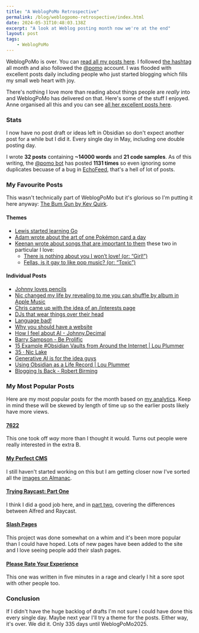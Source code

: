 ```yaml
---
title: "A WeblogPoMo Retrospective"
permalink: /blog/weblogpomo-retrospective/index.html
date: 2024-05-31T10:48:03.138Z
excerpt: "A look at Weblog posting month now we're at the end"
layout: post
tags:
    - WeblogPoMo
---
```


WeblogPoMo is over. You can [read all my posts here](https://rknight.me/blog/tags/weblogpomo/). I followed [the hashtag](https://social.lol/tags/weblogpomo) all month and also followed the [@pomo](https://beep.town/@pomo) account. I was flooded with excellent posts daily including people who just started blogging which fills my small web heart with joy.

There's nothing I love more than reading about things people are _really_ into and WeblogPoMo has delivered on that. Here's some of the stuff I enjoyed. Anne organised all this and you can see [all her excellent posts here](https://weblog.anniegreens.lol/tag/weblogpomo2024).

### Stats

I now have no post draft or ideas left in Obsidian so don't expect another post for a while but I did it. Every single day in May, including one double posting day.

I wrote **32 posts** containing **~14000 words** and **21 code samples**. As of this writing, the [@pomo bot](https://beep.town/@pomo) has posted **1131 times** so even ignoring some duplicates becuase of a bug in [EchoFeed](https://echofeed.app), that's a hell of lot of posts.

### My Favourite Posts

This wasn't technically part of WeblogPoMo but it's glorious so I'm putting it here anyway: [The Bum Gun by Kev Quirk](https://kevquirk.com/the-bum-gun).

#### Themes

- [Lewis started learning Go](https://lewisdale.dev/post/tag/WeblogPoMo2024/)
- [Adam wrote about the art of one Pokémon card a day](https://notes.neatnik.net/tag/weblogpomo2024)
- [Keenan wrote about songs that are important to them](https://gkeenan.co/avgb) these two in particular I love: 
	- [There is nothing about you I won’t love! (or: “Girl!”)](https://gkeenan.co/avgb/there-is-nothing-about-you-i-wont-love)
	- [Fellas, is it gay to like pop music? (or: “Toxic”)](https://gkeenan.co/avgb)

#### Individual Posts

- [Johnny loves pencils](https://johnnydecimal.com/20-29-communication/22-blog/22.00.0033-i-love-pencils/)
- [Nic changed my life by revealing to me you can shuffle by album in Apple Music](https://niclake.me/one-software-feature/)
- [Chris came up with the idea of an /interests page](https://chrisburnell.com/note/slash-interests/)
- [DJs that wear things over their head](https://rachsmith.com/djs-that-wear-things/)
- [Language bad!](https://javorszky.co.uk/2024/05/05/language-bad/)
- [Why you should have a website](https://rscottjones.com/why-you-should-have-a-website/)
- [How I feel about AI - Johnny.Decimal](https://johnnydecimal.com/20-29-communication/22-blog/22.00.0041-how-i-feel-about-ai/)
- [Barry Sampson - Be Prolific](https://barrysampson.net/be-prolific)
- [15 Example #Obsidian Vaults from Around the Internet | Lou Plummer](https://amerpie.lol/2024/05/13/example-obsidian-vaults.html)
- [35 · Nic Lake](https://niclake.me/35/)
- [Generative AI is for the idea guys](https://rachsmith.com/ai-is-for-the-idea-guys/)
- [Using Obsidian as a Life Record | Lou Plummer](https://amerpie.lol/2024/05/21/using-obsidian-as.html)
- [Blogging Is Back - Robert Birming](https://birming.com/posts/blogging-is-back)

### My Most Popular Posts

Here are my most popular posts for the month based on [my analytics](https://app.usefathom.com/share/isejuyjy/rknight.me?comparison=none&page=1&range=last_30_days&sort=visitors%3Adesc). Keep in mind these will be skewed by length of time up so the earlier posts likely have more views.

#### [7622](https://rknight.me/blog/7622/)

This one took off _way_ more than I thought it would. Turns out people were really interested in the extra B.

#### [My Perfect CMS](https://rknight.me/blog/my-perfect-cms/)

I still haven't started working on this but I am getting closer now I've sorted all the [images on Almanac](https://rknight.me/blog/adding-covers-to-almanac/).

#### [Trying Raycast: Part One](https://rknight.me/blog/trying-raycast-part-one/)

I think I did a good job here, and in [part two](https://rknight.me/blog/trying-raycast-part-two/), covering the differences between Alfred and Raycast. 

#### [Slash Pages](https://rknight.me/blog/slash-pages/)

This project was done somewhat on a whim and it's been more popular than I could have hoped. Lots of new pages have been added to the site and I love seeing people add their slash pages.

#### [Please Rate Your Experience](https://rknight.me/blog/please-rate-your-experience/)

This one was written in five minutes in a rage and clearly I hit a sore spot with other people too.

### Conclusion 

If I didn't have the huge backlog of drafts I'm not sure I could have done this every single day. Maybe next year I'll try a theme for the posts. Either way, it's over. We did it. Only 335 days until WeblogPoMo2025.